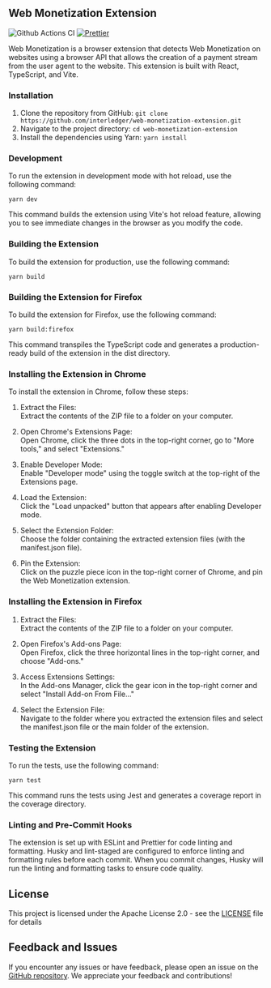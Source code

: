 ## Web Monetization Extension

![Github Actions CI](https://github.com/interledger/web-monetization-extension/actions/workflows/ci.yml/badge.svg?branch=main)
[![Prettier](https://img.shields.io/badge/code_style-prettier-ff69b4.svg?style=flat-square)](https://prettier.io/)

Web Monetization is a browser extension that detects Web Monetization on websites using a browser API that allows the
creation of a payment stream from the user agent to the website. This extension is built with React, TypeScript, and
Vite.

### Installation

1. Clone the repository from GitHub: `git clone https://github.com/interledger/web-monetization-extension.git`
2. Navigate to the project directory: `cd web-monetization-extension`
3. Install the dependencies using Yarn: `yarn install`

### Development

To run the extension in development mode with hot reload, use the following command:

`yarn dev`

This command builds the extension using Vite's hot reload feature, allowing you to see immediate changes in the browser
as you modify the code.

### Building the Extension

To build the extension for production, use the following command:

`yarn build`

### Building the Extension for Firefox

To build the extension for Firefox, use the following command:

`yarn build:firefox`

This command transpiles the TypeScript code and generates a production-ready build of the extension in the dist
directory.

### Installing the Extension in Chrome

To install the extension in Chrome, follow these steps:

1. Extract the Files:<br/>
   Extract the contents of the ZIP file to a folder on your computer.

2. Open Chrome's Extensions Page:<br/>
   Open Chrome, click the three dots in the top-right corner, go to "More tools," and select "Extensions."

3. Enable Developer Mode:<br/>
   Enable "Developer mode" using the toggle switch at the top-right of the Extensions page.

4. Load the Extension:<br/>
   Click the "Load unpacked" button that appears after enabling Developer mode.

5. Select the Extension Folder:<br/>
   Choose the folder containing the extracted extension files (with the manifest.json file).

6. Pin the Extension:<br/>
   Click on the puzzle piece icon in the top-right corner of Chrome, and pin the Web Monetization extension.

### Installing the Extension in Firefox

1. Extract the Files:<br/>
   Extract the contents of the ZIP file to a folder on your computer.

2. Open Firefox's Add-ons Page:<br/>
   Open Firefox, click the three horizontal lines in the top-right corner, and choose "Add-ons."

3. Access Extensions Settings:<br/>
   In the Add-ons Manager, click the gear icon in the top-right corner and select "Install Add-on From File..."

4. Select the Extension File:<br/>
   Navigate to the folder where you extracted the extension files and select the manifest.json file or the main folder of the extension.

### Testing the Extension

To run the tests, use the following command:

`yarn test`

This command runs the tests using Jest and generates a coverage report in the coverage directory.

### Linting and Pre-Commit Hooks

The extension is set up with ESLint and Prettier for code linting and formatting. Husky and lint-staged are configured
to enforce linting and formatting rules before each commit. When you commit changes, Husky will run the linting and
formatting tasks to ensure code quality.

## License

This project is licensed under the Apache License 2.0 - see the [LICENSE](https://www.apache.org/licenses/LICENSE-2.0)
file for details

## Feedback and Issues

If you encounter any issues or have feedback, please open an issue on
the [GitHub repository](https://github.com/interledger/web-monetization-extension/issues). We appreciate your feedback
and contributions!
